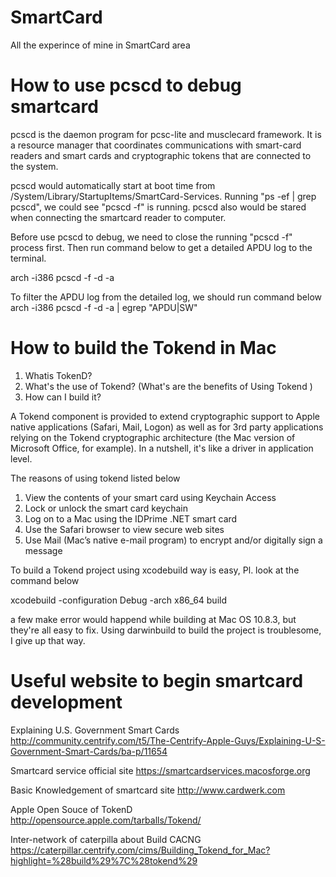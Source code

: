 SmartCard
=========

All the experince  of mine in SmartCard area 

How to use pcscd to debug smartcard
=========
pcscd  is  the  daemon  program  for  pcsc-lite  and  musclecard framework. It is a
resource manager that coordinates communications with smart-card readers and  smart
cards and cryptographic tokens that are connected to the system.

pcscd would automatically start at boot time from /System/Library/StartupItems/SmartCard-Services.
Running "ps -ef | grep pcscd", we could see "pcscd -f" is running.
pcscd also would be stared when connecting the smartcard reader to computer.

Before use pcscd to debug, we need to close the running "pcscd -f" process first.
Then run command below to get a detailed APDU log to the terminal.

arch -i386 pcscd -f -d -a

To filter the APDU log from the detailed log, we should run command below
arch -i386 pcscd -f -d -a | egrep "APDU|SW"


How to build the Tokend in Mac
=========
1. Whatis TokenD?
2. What's the use of Tokend? (What's are the benefits of Using Tokend )
3. How can I build it?

A Tokend component is  provided to extend cryptographic support to Apple native
applications (Safari, Mail, Logon) as well as for 3rd party applications relying on the
Tokend cryptographic architecture (the Mac version of Microsoft Office, for example).
In a nutshell, it's like a driver in application level.

The reasons of using tokend listed below
1. View the contents of your smart card using Keychain Access
2. Lock or unlock the smart card keychain
3. Log on to a Mac using the IDPrime .NET smart card
4. Use the Safari browser to view secure web sites
5. Use Mail (Mac’s native e-mail program) to encrypt and/or digitally sign a message

To build a Tokend project using xcodebuild way is easy, Pl. look at the command below

xcodebuild -configuration Debug -arch x86_64 build

a few make error would happend while building at Mac OS 10.8.3, but they're all easy to fix.
Using darwinbuild to build the project is troublesome, I give up that way.

Useful website to begin smartcard development
=========
Explaining U.S. Government Smart Cards
http://community.centrify.com/t5/The-Centrify-Apple-Guys/Explaining-U-S-Government-Smart-Cards/ba-p/11654

Smartcard service official site
https://smartcardservices.macosforge.org

Basic Knowledgement of smartcard site
http://www.cardwerk.com

Apple Open Souce of TokenD
http://opensource.apple.com/tarballs/Tokend/

Inter-network of caterpilla about Build CACNG
https://caterpillar.centrify.com/cims/Building_Tokend_for_Mac?highlight=%28build%29%7C%28tokend%29



